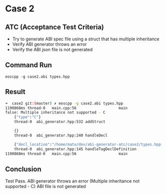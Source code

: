 # Case 2

## ATC (Acceptance Test Criteria)

- Try to generate ABI spec file using a struct that has multiple inheritance 
- Verify ABI generator throws an error
- Verify the ABI json file is not generated

## Command Run
```
eoscpp -g case2.abi types.hpp
```

## Result
```bash
➜  case2 git:(master) ✗ eoscpp -g case2.abi types.hpp
1190868ms thread-0   main.cpp:56                   main                 ] 999999 abi_generation_exception: Unable to generate abi
false: Multiple inheritance not supported - C
    {"type":"C"}
    thread-0  abi_generator.hpp:532 addStruct

    {}
    thread-0  abi_generator.hpp:240 handleDecl

    {"decl_location":"/home/matu/dev/abi-generator-atc/case2/types.hpp:11:8"}
    thread-0  abi_generator.hpp:145 handleTagDeclDefinition
1190868ms thread-0   main.cpp:56                   main                 ] :
```

## Conclusion
Test Pass.
ABI generator throws an error (Multiple inheritance not supported - C)
ABI file is not generated
